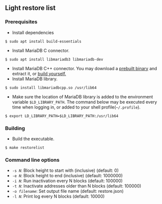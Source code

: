 ## Light restore list

### Prerequisites
* Install dependencies
```
$ sudo apt install build-essentials
```
* Install MariaDB C connector.
```
$ sudo apt install libmariadb3 libmariadb-dev
```
* Install MariaDB C++ connector. You may download a [prebuilt binary](https://mariadb.com/downloads/connectors/connectors-data-access/cpp-connector) and extract it, or [build yourself.](https://github.com/mariadb-corporation/mariadb-connector-cpp/blob/master/BUILD.md)
* Install MariaDB library.
```
$ sudo install libmariadbcpp.so /usr/lib64
```
* Make sure the location of MariaDB library is added to the environment variable ```$LD_LIBRARY_PATH```. The command below may be executed every time when logging in, or added to your shell profile(```~/.profile```).
```
$ export LD_LIBRARY_PATH=$LD_LIBRARY_PATH:/usr/lib64
```

### Building
* Build the executable.
```
$ make restorelist
```

### Command line options
* <code>-s <i>N</i></code>: Block height to start with (inclusive) (default: 0)
* <code>-e <i>N</i></code>: Block height to end (inclusive) (default: 1000000)
* <code>-i <i>N</i></code>: Run inactivation every N blocks (default: 100000)
* <code>-t <i>N</i></code>: Inactivate addresses older than N blocks (default: 100000)
* <code>-o <i>filename</i></code>: Set output file name (default: restore.json)
* <code>-l <i>N</i></code>: Print log every N blocks (default: 10000)
